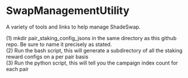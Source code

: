 # SwapManagementUtility
A variety of tools and links to help manage ShadeSwap.

(1) mkdir pair_staking_config_jsons in the same directory as this github repo. Be sure to name it precisely as stated. <br>
(2) Run the bash script, this will generate a subdirectory of all the staking reward configs on a per pair basis <br>
(3) Run the python script, this will tell you the campaign index count for each pair <br>
